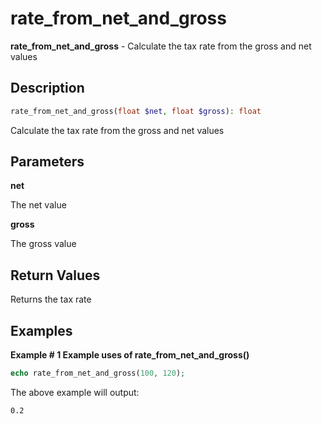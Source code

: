 # rate_from_net_and_gross

**rate_from_net_and_gross** - Calculate the tax rate from the gross and net values

## Description

```php
rate_from_net_and_gross(float $net, float $gross): float
```

Calculate the tax rate from the gross and net values

## Parameters

**net**

The net value

**gross**

The gross value

## Return Values

Returns the tax rate

## Examples

**Example # 1 Example uses of rate_from_net_and_gross()**

```php
echo rate_from_net_and_gross(100, 120);
```

The above example will output:

```
0.2
```